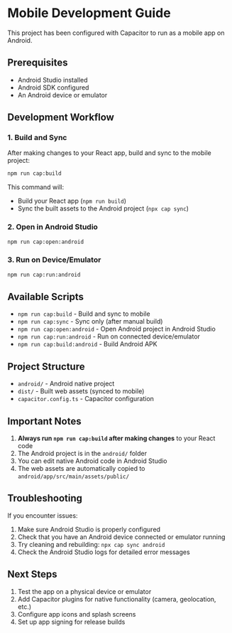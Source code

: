# Mobile Development Guide

This project has been configured with Capacitor to run as a mobile app on Android.

## Prerequisites

- Android Studio installed
- Android SDK configured
- An Android device or emulator

## Development Workflow

### 1. Build and Sync
After making changes to your React app, build and sync to the mobile project:

```bash
npm run cap:build
```

This command will:
- Build your React app (`npm run build`)
- Sync the built assets to the Android project (`npx cap sync`)

### 2. Open in Android Studio
```bash
npm run cap:open:android
```

### 3. Run on Device/Emulator
```bash
npm run cap:run:android
```

## Available Scripts

- `npm run cap:build` - Build and sync to mobile
- `npm run cap:sync` - Sync only (after manual build)
- `npm run cap:open:android` - Open Android project in Android Studio
- `npm run cap:run:android` - Run on connected device/emulator
- `npm run cap:build:android` - Build Android APK

## Project Structure

- `android/` - Android native project
- `dist/` - Built web assets (synced to mobile)
- `capacitor.config.ts` - Capacitor configuration

## Important Notes

1. **Always run `npm run cap:build` after making changes** to your React code
2. The Android project is in the `android/` folder
3. You can edit native Android code in Android Studio
4. The web assets are automatically copied to `android/app/src/main/assets/public/`

## Troubleshooting

If you encounter issues:

1. Make sure Android Studio is properly configured
2. Check that you have an Android device connected or emulator running
3. Try cleaning and rebuilding: `npx cap sync android`
4. Check the Android Studio logs for detailed error messages

## Next Steps

1. Test the app on a physical device or emulator
2. Add Capacitor plugins for native functionality (camera, geolocation, etc.)
3. Configure app icons and splash screens
4. Set up app signing for release builds 